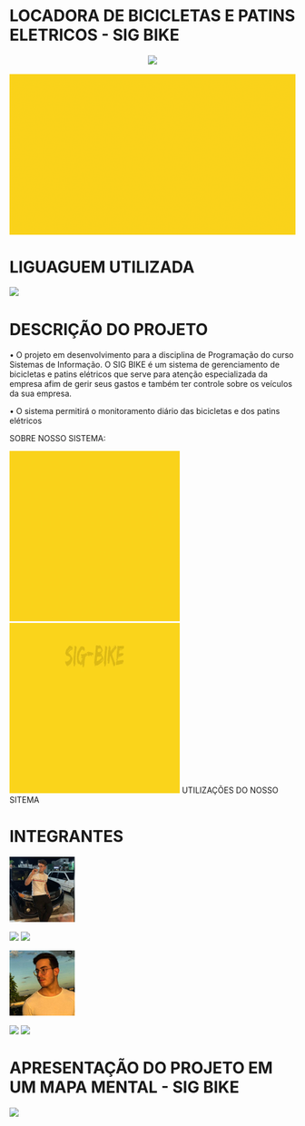 
<h1 align="left">LOCADORA DE BICICLETAS E PATINS ELETRICOS - SIG BIKE</h1>

<p align="center">
<img src="http://img.shields.io/static/v1?label=STATUS&message=EM%20DESENVOLVIMENTO&color=GREEN&style=for-the-badge"/>
</p>

<p align="center">
<img align="center" src="imagens/SIG-BIKE.gif"/>
</p>
<h1 align="left">LIGUAGUEM UTILIZADA</h1>

<p align="left">
<img src="https://img.shields.io/badge/C-00599C?style=for-the-badge&logo=c&logoColor=white"
</p>

<h1 align="left">DESCRIÇÃO DO PROJETO</h1>

• O projeto em desenvolvimento para a disciplina de Programação do curso Sistemas de Informação. O SIG BIKE é um sistema de gerenciamento de bicicletas e patins elétricos que serve para atenção especializada da empresa afim de gerir seus gastos e também ter controle sobre os veículos da sua empresa.

• O sistema permitirá o monitoramento diário das bicicletas e dos patins elétricos

<span> SOBRE NOSSO SISTEMA: </span>
<div class="box">
    <img src="imagens/postsgif.gif"/>
    <img src="imagens/postmalone.gif"/>
    <span> UTILIZAÇÕES DO NOSSO SITEMA </span>
</div>

<h1 align="left">INTEGRANTES</h1>


<img src="https://github.com/Lima404/Locadora-de-bicicletas-e-patins-eletricos/blob/main/imagens/87135960.jpg" width=115/>

[<img src = "https://img.shields.io/badge/GitHub-100000?style=for-the-badge&logo=github&logoColor=white">](https://github.com/Lima404)
<img src="https://img.shields.io/badge/WhatsApp-25D366?style=for-the-badge&logo=whatsapp&logoColor=white" />
[<img scr="https://img.shields.io/badge/Instagram-E4405F?style=for-the-badge&logo=instagram&logoColor=white">](https://instagram.com/lima_g99)

<img src="https://github.com/Lima404/Locadora-de-bicicletas-e-patins-eletricos/blob/main/imagens/102674727.jpg" width=115/>

[<img src ="https://img.shields.io/badge/GitHub-100000?style=for-the-badge&logo=github&logoColor=white">](https://github.com/ErickBezerrar)
<img src="https://img.shields.io/badge/WhatsApp-25D366?style=for-the-badge&logo=whatsapp&logoColor=white" />
[<img scr="https://img.shields.io/badge/Instagram-E4405F?style=for-the-badge&logo=instagram&logoColor=white">](https://instagram.com/erick_bzrs)
<h1 align="left">APRESENTAÇÃO DO PROJETO EM UM MAPA MENTAL - SIG BIKE</h1>

[<img src = "https://img.shields.io/badge/Markdown-000000?style=for-the-badge&logo=markdown&logoColor=white">](https://lucid.app/lucidspark/0963cc5e-d476-4cef-8ff3-eca54b3245a6/edit?invitationId=inv_ca4db195-dcd7-48dd-ba61-f0fa85212af7#)
